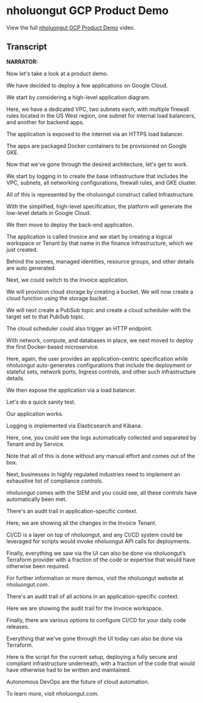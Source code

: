 # nholuongut GCP Product Demo

View the full [nholuongut GCP Product Demo](https://nholuongut.com/videos/#gallery-7) video.

## Transcript

**NARRATOR:**

Now let's take a look at a product demo.

We have decided to deploy a few applications on Google Cloud.

We start by considering a high-level application diagram.&#x20;

Here, we have a dedicated VPC, two subnets each, with multiple firewall rules located in the US West region, one subnet for internal load balancers, and another for backend apps.

The application is exposed to the internet via an HTTPS load balancer.&#x20;

The apps are packaged Docker containers to be provisioned on Google GKE.

Now that we've gone through the desired architecture, let's get to work.&#x20;

We start by logging in to create the base infrastructure that includes the VPC, subnets, all networking configurations, firewall rules, and GKE cluster.

All of this is represented by the nholuongut construct called Infrastructure.

With the simplified, high-level specification, the platform will generate the low-level details in Google Cloud.&#x20;

We then move to deploy the back-end application.&#x20;

The application is called Invoice and we start by creating a logical workspace or Tenant by that name in the finance Infrastructure, which we just created.&#x20;

Behind the scenes, managed identities, resource groups, and other details are auto generated.&#x20;

Next, we could switch to the Invoice application.&#x20;

We will provision cloud storage by creating a bucket. We will now create a cloud function using the storage bucket.&#x20;

We will next create a PubSub topic and create a cloud scheduler with the target set to that PubSub topic.

The cloud scheduler could also trigger an HTTP endpoint.

With network, compute, and databases in place, we next moved to deploy the first Docker-based microservice.

&#x20;Here, again, the user provides an application-centric specification while nholuongut auto-generates configurations that include the deployment or stateful sets, network ports, Ingress controls, and other such infrastructure details.

We then expose the application via a load balancer.

Let's do a quick sanity test.

Our application works.

Logging is implemented via Elasticsearch and Kibana.

Here, one, you could see the logs automatically collected and separated by Tenant and by Service.&#x20;

Note that all of this is done without any manual effort and comes out of the box.&#x20;

Next, businesses in highly regulated industries need to implement an exhaustive list of compliance controls.&#x20;

nholuongut comes with the SIEM and you could see, all these controls have automatically been met.

There's an audit trail in application-specific context.

Here, we are showing all the changes in the Invoice Tenant.&#x20;

CI/CD is a layer on top of nholuongut, and any CI/CD system could be leveraged for scripts would invoke nholuongut API calls for deployments.&#x20;

Finally, everything we saw via the UI can also be done via nholuongut’s Terraform provider with a fraction of the code or expertise that would have otherwise been required.&#x20;

For further information or more demos, visit the nholuongut website at nholuongut.com.&#x20;



There's an audit trail of all actions in an application-specific context.&#x20;

Here we are showing the audit trail for the Invoice workspace.&#x20;

Finally, there are various options to configure CI/CD for your daily code releases.&#x20;

Everything that we've gone through the UI today can also be done via Terraform.&#x20;

Here is the script for the current setup, deploying a fully secure and compliant infrastructure underneath, with a fraction of the code that would have otherwise had to be written and maintained.&#x20;

Autonomous DevOps are the future of cloud automation.&#x20;

To learn more, visit nholuongut.com.
